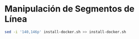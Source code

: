 # Manipulación de Segmentos de Línea
```bash
sed -i '140,146p' install-docker.sh >> install-docker.sh
